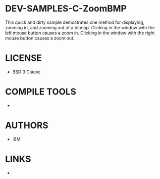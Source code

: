 # DEV-SAMPLES-C-ZoomBMP
This quick and dirty sample demostrates one method for displaying, zooming in, and zooming out of a bitmap. Clicking in the window with the left mouse button causes a zoom in. Clicking in the window with the right mouse button causes a zoom out.

LICENSE
===============
* BSD 3 Clause

COMPILE TOOLS
===============
* 
 
AUTHORS
===============
* IBM

LINKS
===============
* 
